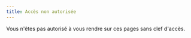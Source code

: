 ```yaml
---
title: Accès non autorisée
---
```


Vous n'êtes pas autorisé à vous rendre sur ces pages sans clef d'accès.